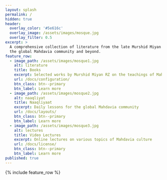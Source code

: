 ```yaml
---
layout: splash
permalink: /
hidden: true
header:
  overlay_color: '#5e616c'
  overlay_image: /assets/images/mosque.jpg
  overlay_filter: 0.5
excerpt: >
  A comprehensive collection of literature from the late Murshid Miyan RH for
  the global Mahdavia community and beyond.
feature_row:
  - image_path: /assets/images/mosque1.jpg
    alt: literature
    title: Books
    excerpt: Selected works by Murshid Miyan RZ on the teachings of Mahdi-e-Maud (AHS)
    url: /docs/configuration/
    btn_class: btn--primary
    btn_label: Learn more
  - image_path: /assets/images/mosque2.jpg
    alt: naaqliyat
    title: Naaqliyaat
    excerpt: Daily lessons for the global Mahdavia community
    url: /docs/layouts/
    btn_class: btn--primary
    btn_label: Learn more
  - image_path: /assets/images/mosque3.jpg
    alt: lectures
    title: Video Lectures
    excerpt: Online lectures on various topics of Mahdavia culture
    url: /docs/license/
    btn_class: btn--primary
    btn_label: Learn more
published: true
---
```


{% include feature_row %}
